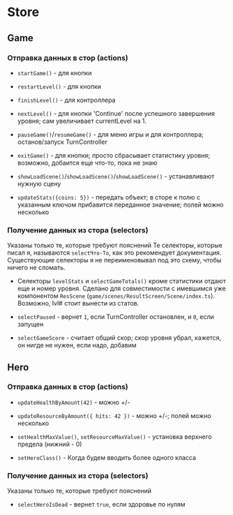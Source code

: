 # Store

## Game

### Отправка данных в стор (actions)

- `startGame()` - для кнопки
- `restartLevel()` - для кнопки
- `finishLevel()` - для контроллера
- `nextLevel()` - для кнопки 'Continue' после успешного завершения уровня; сам увеличивает currentLevel на 1.

- `pauseGame()`/`resumeGame()` - для меню игры и для контроллера; останов/запуск TurnController
- `exitGame()` - для кнопки; просто сбрасывает статистику уровня; возможно, добаится еще что-то, пока не знаю

- `showLoadScene()`/`showLoadScene()`/`showLoadScene()` - устанавливают нужную сцену

- `updateStats({coins: 5})` - передать объект; в сторе к полю с указанным ключом прибавится переданное значение; полей можно несколько

### Получение данных из стора (selectors)

Указаны только те, которые требуют пояснений
Те селекторы, которые писал я, называются `selectЧто-То`, как это рекомендует документация. Существующие селекторы я не переименовывал под это схему, чтобы ничего не сломать.

- Селекторы `levelStats` и `selectGameTotals()` кроме статистики отдают еще и номер уровня. Сделано для совместимости с имевшимся уже компонентом `ResScene` (`game/scenes/ResultScreen/Scene/index.ts`). Возможно, lvl# стоит вынести из статов.

- `selectPaused` - вернет `1`, если TurnController остановлен, и `0`, если запущен

- `selectGameScore` - считает общий скор; скор уровня убрал, кажется, он нигде не нужен, если надо, добавим

## Hero

### Отправка данных в стор (actions)

- `updateHealthByAmount(42)` - можно +/-
- `updateResourceByAmount({ hits: 42 })` - можно +/-; полей можно несколько
- `setHealthMaxValue()`, `setResourceMaxValue()` - установка верхнего предела (нижний - 0)

- `setHeroClass()` - Когда будем вводить более одного класса

### Получение данных из стора (selectors)

Указаны только те, которые требуют пояснений

- `selectHeroIsDead` - вернет `true`, если здоровье по нулям
